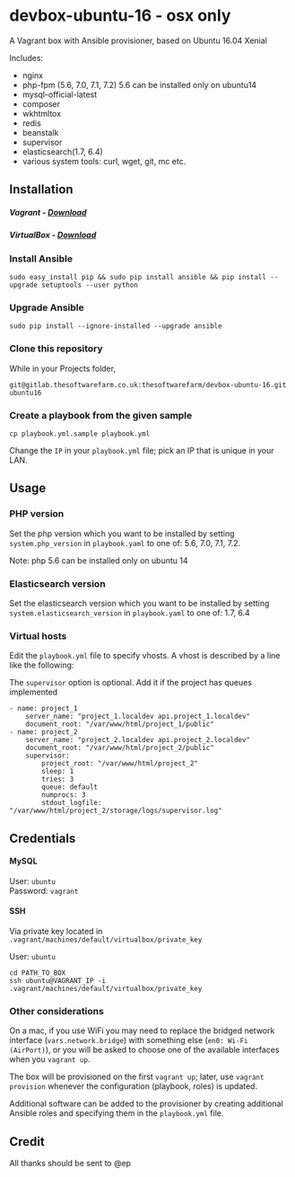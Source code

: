 # devbox-ubuntu-16 - osx only

A Vagrant box with Ansible provisioner, based on Ubuntu 16.04 Xenial

Includes:
- nginx
- php-fpm (5.6, 7.0, 7.1, 7.2) 5.6 can be installed only on ubuntu14
- mysql-official-latest
- composer
- wkhtmltox
- redis
- beanstalk
- supervisor
- elasticsearch(1.7, 6.4)
- various system tools: curl, wget, git, mc etc.

## Installation

##### Vagrant - [Download](https://www.vagrantup.com/downloads.html)
##### VirtualBox - [Download](https://www.virtualbox.org/wiki/Downloads)

### Install Ansible
```
sudo easy_install pip && sudo pip install ansible && pip install --upgrade setuptools --user python
```
### Upgrade Ansible
```
sudo pip install --ignore-installed --upgrade ansible
```

### Clone this repository
While in your Projects folder,
```
git@gitlab.thesoftwarefarm.co.uk:thesoftwarefarm/devbox-ubuntu-16.git ubuntu16
```

### Create a playbook from the given sample
```
cp playbook.yml.sample playbook.yml
```

Change the `IP` in your `playbook.yml` file; pick an IP that is unique in your LAN.

## Usage

### PHP version

Set the php version which you want to be installed by setting `system.php_version` in `playbook.yaml` to one of: 5.6, 7.0, 7.1, 7.2. 

Note: php 5.6 can be installed only on ubuntu 14

### Elasticsearch version

Set the elasticsearch version which you want to be installed by setting `system.elasticsearch_version` in `playbook.yaml` to one of: 1.7, 6.4

### Virtual hosts

Edit the `playbook.yml` file to specify vhosts. A vhost is described by a line like the following:

The `supervisor` option is optional. Add it if the project has queues implemented
```
- name: project_1
    server_name: "project_1.localdev api.project_1.localdev"
    document_root: "/var/www/html/project_1/public"
- name: project_2
    server_name: "project_2.localdev api.project_2.localdev"
    document_root: "/var/www/html/project_2/public"
    supervisor:
        project_root: "/var/www/html/project_2"
        sleep: 1
        tries: 3
        queue: default
        numprocs: 3
        stdout_logfile: "/var/www/html/project_2/storage/logs/supervisor.log"
```

## Credentials

#### MySQL
User: `ubuntu`  
Password: `vagrant`
#### SSH 

Via private key located in `.vagrant/machines/default/virtualbox/private_key` 

User: `ubuntu`
```
cd PATH_TO_BOX
ssh ubuntu@VAGRANT_IP -i .vagrant/machines/default/virtualbox/private_key
```

### Other considerations

On a mac, if you use WiFi you may need to replace the bridged network interface (`vars.network.bridge`) with something else (`en0: Wi-Fi (AirPort)`), or you will be asked to choose one of the available interfaces when you `vagrant up`.

The box will be provisioned on the first `vagrant up`; later, use `vagrant provision` whenever the configuration (playbook, roles) is updated.

Additional software can be added to the provisioner by creating additional Ansible roles and specifying them in the `playbook.yml` file.

## Credit
All thanks should be sent to @ep